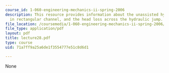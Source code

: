 ```yaml
---
course_id: 1-060-engineering-mechanics-ii-spring-2006
description: This resource provides information about the unassisted hydraulic jump
  in rectangular channel, and the head loss across the hydraulic jump.
file_location: /coursemedia/1-060-engineering-mechanics-ii-spring-2006/71a7ff9a25a6de1f3554777e51c8d6d1_lecture28.pdf
file_type: application/pdf
layout: pdf
title: lecture28.pdf
type: course
uid: 71a7ff9a25a6de1f3554777e51c8d6d1

---
```

None